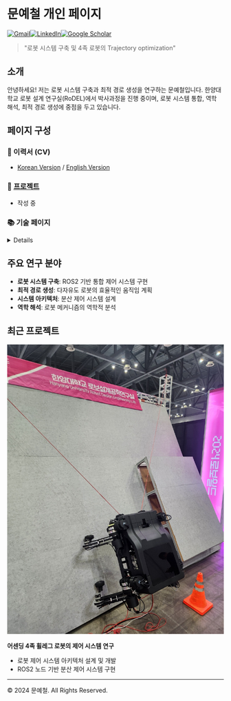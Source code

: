 # 문예철 개인 페이지

[![Gmail](https://img.shields.io/badge/Gmail-D14836?style=for-the-badge&logo=gmail&logoColor=white)](mailto:mycm1302@gmail.com)[![LinkedIn](https://img.shields.io/badge/linkedin-%230077B5.svg?style=for-the-badge&logo=linkedin&logoColor=white)](https://www.linkedin.com/in/ycmoon)[![Google Scholar](https://img.shields.io/badge/Google%20Scholar-4285F4?style=for-the-badge&logo=google-scholar&logoColor=white)](https://scholar.google.co.kr/citations?user=XA4uoGAAAAAJ&hl=ko&oi=ao)

> "로봇 시스템 구축 및 4족 로봇의 Trajectory optimization"

## 소개

안녕하세요! 저는 로봇 시스템 구축과 최적 경로 생성을 연구하는 문예철입니다. 한양대학교 로봇 설계 연구실(RoDEL)에서 박사과정을 진행 중이며, 로봇 시스템 통합, 역학 해석, 최적 경로 생성에 중점을 두고 있습니다.

## 페이지 구성

### 📄 이력서 (CV)
- [Korean Version](Pages/CV/CV_kr.md) / [English Version](Pages/CV/CV_en.md)

### 🤖 [프로젝트](projects/README.md)
- 작성 중

### 📚 기술 페이지
<details>

- [Eigen 라이브러리 로보틱스](Pages/Docs/Eigen_robotics.md) 

</details>



## 주요 연구 분야

- **로봇 시스템 구축**: ROS2 기반 통합 제어 시스템 구현
- **최적 경로 생성**: 다자유도 로봇의 효율적인 움직임 계획
- **시스템 아키텍처**: 분산 제어 시스템 설계
- **역학 해석**: 로봇 메커니즘의 역학적 분석

## 최근 프로젝트

![어센딩 로봇](/Media/Edelstro/Experiment.jpg)

**어센딩 4족 휠레그 로봇의 제어 시스템 연구**
- 로봇 제어 시스템 아키텍처 설계 및 개발
- ROS2 노드 기반 분산 제어 시스템 구현

---

© 2024 문예철. All Rights Reserved.
